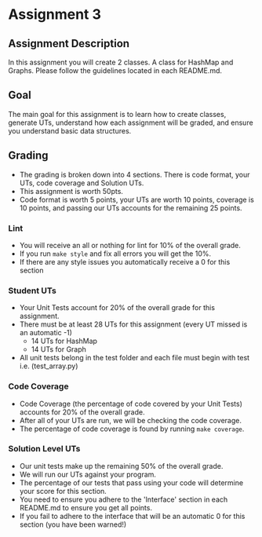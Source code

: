# Assignment 3

## Assignment Description

In this assignment you will create 2 classes. A class for HashMap and Graphs. Please follow the guidelines located in each README.md.

## Goal

The main goal for this assignment is to learn how to create classes, generate UTs, understand how each assignment will be graded, and ensure you understand basic data structures.

## Grading

- The grading is broken down into 4 sections. There is code format, your UTs, code coverage and Solution UTs.
- This assignment is worth 50pts.
- Code format is worth 5 points, your UTs are worth 10 points, coverage is 10 points, and passing our UTs accounts for the remaining 25 points.

### Lint

- You will receive an all or nothing for lint for 10% of the overall grade.
- If you run `make style` and fix all errors you will get the 10%.
- If there are any style issues you automatically receive a 0 for this section

### Student UTs

- Your Unit Tests account for 20% of the overall grade for this assignment.
- There must be at least 28 UTs for this assignment (every UT missed is an automatic -1)
    - 14 UTs for HashMap
    - 14 UTs for Graph
- All unit tests belong in the test folder and each file must begin with test i.e. (test_array.py)

### Code Coverage

- Code Coverage (the percentage of code covered by your Unit Tests) accounts for 20% of the overall grade.
- After all of your UTs are run, we will be checking the code coverage.
- The percentage of code coverage is found by running `make coverage`.

### Solution Level UTs

- Our unit tests make up the remaining 50% of the overall grade.
- We will run our UTs against your program.
- The percentage of our tests that pass using your code will determine your score for this section.
- You need to ensure you adhere to the 'Interface' section in each README.md to ensure you get all points.
- If you fail to adhere to the interface that will be an automatic 0 for this section (you have been warned!)